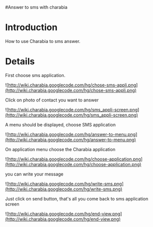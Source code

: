 #Answer to sms with charabia

# Introduction #

How to use Charabia to sms answer.


# Details #

First choose sms application.

![http://wiki.charabia.googlecode.com/hg/chose-sms-appli.png](http://wiki.charabia.googlecode.com/hg/chose-sms-appli.png)

Click on photo of contact you want to answer

![http://wiki.charabia.googlecode.com/hg/sms_appli-screen.png](http://wiki.charabia.googlecode.com/hg/sms_appli-screen.png)

A menu should be displayed, choose SMS application

![http://wiki.charabia.googlecode.com/hg/answer-to-menu.png](http://wiki.charabia.googlecode.com/hg/answer-to-menu.png)

On application menu choose the Charabia application

![http://wiki.charabia.googlecode.com/hg/choose-application.png](http://wiki.charabia.googlecode.com/hg/choose-application.png)

you can write your message

![http://wiki.charabia.googlecode.com/hg/write-sms.png](http://wiki.charabia.googlecode.com/hg/write-sms.png)

Just click on send button, that's all you come back to sms application screen

![http://wiki.charabia.googlecode.com/hg/end-view.png](http://wiki.charabia.googlecode.com/hg/end-view.png)